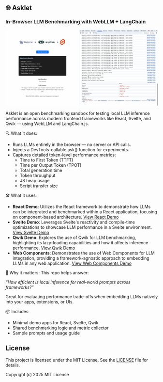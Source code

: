 ## 🌐 Asklet
### In-Browser LLM Benchmarking with WebLLM + LangChain

![Benchmark Image](./assets/benchmark.png)

Asklet is an open benchmarking sandbox for testing local LLM inference performance across modern frontend frameworks like React, Svelte, and Qwik — using WebLLM and LangChain.js.

🔍 What it does:
- Runs LLMs entirely in the browser — no server or API calls.
- Injects a DevTools-callable ask() function for experiments.
- Captures detailed token-level performance metrics:
  - Time to First Token (TTFT)
  - Time per Output Token (TPOT)
  - Total generation time
  - Token throughput
  - JS heap usage
  - Script transfer size

🛠️ What it uses:
- **React Demo**: Utilizes the React framework to demonstrate how LLMs can be integrated and benchmarked within a React application, focusing on component-based architecture. [View React Demo](https://github.com/hwclass/asklet/tree/main/demo/react)
- **Svelte Demo**: Leverages Svelte's reactivity and compile-time optimizations to showcase LLM performance in a Svelte environment. [View Svelte Demo](https://github.com/hwclass/asklet/tree/main/demo/svelte)
- **Qwik Demo**: Explores the use of Qwik for LLM benchmarking, highlighting its lazy-loading capabilities and how it affects inference performance. [View Qwik Demo](https://github.com/hwclass/asklet/tree/main/demo/qwik)
- **Web Components**: Demonstrates the use of Web Components for LLM integration, providing a framework-agnostic approach to embedding LLMs in any web application. [View Web Components Demo](https://github.com/hwclass/asklet/tree/main/demo/web-components)

🧪 Why it matters:
This repo helps answer:

_“How efficient is local inference for real-world prompts across frameworks?”_

Great for evaluating performance trade-offs when embedding LLMs natively into your apps, extensions, or UIs.

📦 Includes:
  - Minimal demo apps for React, Svelte, Qwik
  - Shared benchmarking logic and metric collector
  - Sample prompts and usage guide

## License

This project is licensed under the MIT License. See the [LICENSE](LICENSE) file for details.

Copyright (c) 2025
MIT License